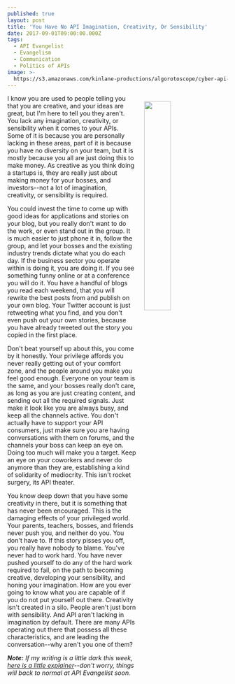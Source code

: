 ```yaml
---
published: true
layout: post
title: 'You Have No API Imagination, Creativity, Or Sensibility'
date: 2017-09-01T09:00:00.000Z
tags:
  - API Evangelist
  - Evangelism
  - Communication
  - Politics of APIs
image: >-
  https://s3.amazonaws.com/kinlane-productions/algorotoscope/cyber-api-description-wars/mosaic-face_internet_numbers.jpg
---
```

<p><img src="https://s3.amazonaws.com/kinlane-productions/algorotoscope/cyber-api-description-wars/mosaic-face_internet_numbers.jpg" align="right" width="35%" style="padding: 15px;" /></p>I know you are used to people telling you that you are creative, and your ideas are great, but I'm here to tell you they aren't. You lack any imagination, creativity, or sensibility when it comes to your APIs. Some of it is because you are personally lacking in these areas, part of it is because you have no diversity on your team, but it is mostly because you all are just doing this to make money. As creative as you think doing a startups is, they are really just about making money for your bosses, and investors--not a lot of imagination, creativity, or sensibility is required.

You could invest the time to come up with good ideas for applications and stories on your blog, but you really don't want to do the work, or even stand out in the group. It is much easier to just phone it in, follow the group, and let your bosses and the existing industry trends dictate what you do each day. If the business sector you operate within is doing it, you are doing it. If you see something funny online or at a conference you will do it. You have a handful of blogs you read each weekend, that you will rewrite the best posts from and publish on your own blog. Your Twitter account is just retweeting what you find, and you don't even push out your own stories, because you have already tweeted out the story you copied in the first place.

Don't beat yourself up about this, you come by it honestly. Your privilege affords you never really getting out of your comfort zone, and the people around you make you feel good enough. Everyone on  your team is the same, and your bosses really don't care, as long as you are just creating content, and sending out all the required signals. Just make it look like you are always busy, and keep all the channels active. You don't actually have to support your API consumers, just make sure you are having conversations with them on forums, and the channels your boss can keep an eye on. Doing too much will make you a target. Keep an eye on your coworkers and never do anymore than they are, establishing a kind of solidarity of mediocrity. This isn't rocket surgery, its API theater.

You know deep down that you have some creativity in there, but it is something that has never been encouraged. This is the damaging effects of your privileged world. Your parents, teachers, bosses, and friends never push you, and neither do you. You don't have to. If this story pisses you off, you really have nobody to blame. You've never had to work hard. You have never pushed yourself to do any of the hard work required to fail, on the path to becoming creative, developing your sensibility, and honing your imagination. How are you ever going to know what you are capable of if you do not put yourself out there. Creativity isn't created in a silo. People aren't just born with sensibility. And API aren't lacking in imagination by default. There are many APIs operating out there that possess all these characteristics, and are leading the conversation--why aren't you one of them?

_**Note:** If my writing is a little dark this week, [here is a little explainer](http://apievangelist.com/2017/08/28/api-rant-vs-api-research/)--don't worry, things will back to normal at API Evangelist soon._
